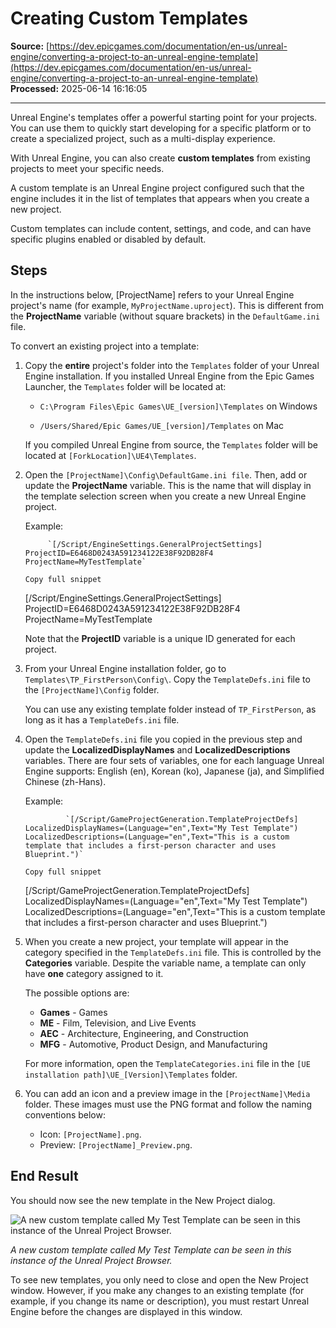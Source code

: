 # Creating Custom Templates

**Source:** [https://dev.epicgames.com/documentation/en-us/unreal-engine/converting-a-project-to-an-unreal-engine-template](https://dev.epicgames.com/documentation/en-us/unreal-engine/converting-a-project-to-an-unreal-engine-template)  
**Processed:** 2025-06-14 16:16:05

---

Unreal Engine's templates offer a powerful starting point for your projects. You can use them to quickly start developing for a specific platform or to create a specialized project, such as a multi-display experience.

With Unreal Engine, you can also create **custom templates** from existing projects to meet your specific needs.

A custom template is an Unreal Engine project configured such that the engine includes it in the list of templates that appears when you create a new project.

Custom templates can include content, settings, and code, and can have specific plugins enabled or disabled by default.

## Steps

In the instructions below, \[ProjectName\] refers to your Unreal Engine project's name (for example, `MyProjectName.uproject`). This is different from the **ProjectName** variable (without square brackets) in the `DefaultGame.ini` file.

To convert an existing project into a template:

1.  Copy the **entire** project's folder into the `Templates` folder of your Unreal Engine installation. If you installed Unreal Engine from the Epic Games Launcher, the `Templates` folder will be located at:
    
    -   `C:\Program Files\Epic Games\UE_[version]\Templates` on Windows
        
    -   `/Users/Shared/Epic Games/UE_[version]/Templates` on Mac
        
    
    If you compiled Unreal Engine from source, the `Templates` folder will be located at `[ForkLocation]\UE4\Templates`.
    
2.  Open the `[ProjectName]\Config\DefaultGame.ini file`. Then, add or update the **ProjectName** variable. This is the name that will display in the template selection screen when you create a new Unreal Engine project.
    
    Example:
    
    ```
         `[/Script/EngineSettings.GeneralProjectSettings]      ProjectID=E6468D0243A591234122E38F92DB28F4      ProjectName=MyTestTemplate`
    
    Copy full snippet
    ```
    \[/Script/EngineSettings.GeneralProjectSettings\] ProjectID=E6468D0243A591234122E38F92DB28F4 ProjectName=MyTestTemplate
    
    Note that the **ProjectID** variable is a unique ID generated for each project.
    
3.  From your Unreal Engine installation folder, go to `Templates\TP_FirstPerson\Config\`. Copy the `TemplateDefs.ini` file to the `[ProjectName]\Config` folder.
    
    You can use any existing template folder instead of `TP_FirstPerson`, as long as it has a `TemplateDefs.ini` file.
    
4.  Open the `TemplateDefs.ini` file you copied in the previous step and update the **LocalizedDisplayNames** and **LocalizedDescriptions** variables. There are four sets of variables, one for each language Unreal Engine supports: English (en), Korean (ko), Japanese (ja), and Simplified Chinese (zh-Hans).
    
    Example:
    
    ```
             `[/Script/GameProjectGeneration.TemplateProjectDefs]          LocalizedDisplayNames=(Language="en",Text="My Test Template")          LocalizedDescriptions=(Language="en",Text="This is a custom template that includes a first-person character and uses Blueprint.")`
    
    Copy full snippet
    ```
    \[/Script/GameProjectGeneration.TemplateProjectDefs\] LocalizedDisplayNames=(Language="en",Text="My Test Template") LocalizedDescriptions=(Language="en",Text="This is a custom template that includes a first-person character and uses Blueprint.")
5.  When you create a new project, your template will appear in the category specified in the `TemplateDefs.ini` file. This is controlled by the **Categories** variable. Despite the variable name, a template can only have **one** category assigned to it.
    
    The possible options are:
    
    -   **Games** - Games
    -   **ME** - Film, Television, and Live Events
    -   **AEC** - Architecture, Engineering, and Construction
    -   **MFG** - Automotive, Product Design, and Manufacturing
    
    For more information, open the `TemplateCategories.ini` file in the `[UE installation path]\UE_[Version]\Templates` folder.
    
6.  You can add an icon and a preview image in the `[ProjectName]\Media` folder. These images must use the PNG format and follow the naming conventions below:
    
    -   Icon: `[ProjectName].png`.
    -   Preview: `[ProjectName]_Preview.png`.

## End Result

You should now see the new template in the New Project dialog.

![A new custom template called My Test Template can be seen in this instance of the Unreal Project Browser.](https://d1iv7db44yhgxn.cloudfront.net/documentation/images/290512ab-8b40-47a6-b215-8d317bd46455/custom-template.png)

*A new custom template called My Test Template can be seen in this instance of the Unreal Project Browser.*

To see new templates, you only need to close and open the New Project window. However, if you make any changes to an existing template (for example, if you change its name or description), you must restart Unreal Engine before the changes are displayed in this window.